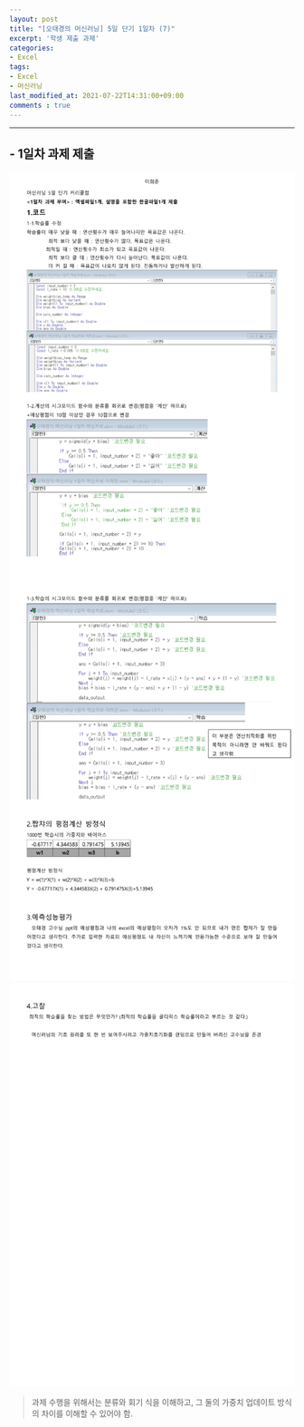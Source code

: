 ```yaml
---
layout: post
title: "[오태경의 머신러닝] 5일 단기 1일차 (7)"
excerpt: '학생 제출 과제'
categories:
- Excel
tags:
- Excel
- 머신러닝
last_modified_at: 2021-07-22T14:31:00+09:00
comments : true
---
```

<hr>

<h2>- 1일차 과제 제출</h2>
<div style="align-items: center;">
    <img src="/assets/post-image/Excel-5일-단기-1/오태경의 머신러닝 1일차 학습자료-이희준-1.png">
</div>
<div style="align-items: center;">
    <img src="/assets/post-image/Excel-5일-단기-1/오태경의 머신러닝 1일차 학습자료-이희준-2.png">
</div>
<div style="align-items: center;">
    <img src="/assets/post-image/Excel-5일-단기-1/오태경의 머신러닝 1일차 학습자료-이희준-3.png">
</div>

> 과제 수행을 위해서는 분류와 회기 식을 이해하고, 그 둘의 가중치 업데이트 방식의 차이를 이해할 수 있어야 함.

<br>